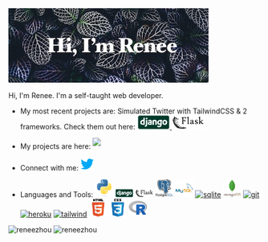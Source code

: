 
<img src="header.jpeg" alt="header" style=""/>

Hi, I'm Renee. I'm a self-taught web developer. 
- My most recent projects are:
	 Simulated Twitter with TailwindCSS & 2 frameworks.
		<!-- <img src="twitter.png" width="22">
		<img src="https://www.vectorlogo.zone/logos/tailwindcss/tailwindcss-icon.svg" alt="tailwind" width="22"/>
		<img src="chirper_color.png" width="20"> -->
	Check them out here:
	<a href="http://django-chirper.herokuapp.com">
		<img src="devicon-django.svg" width="65">
	</a>
	<a href="http:/flask-chirper.herokuapp.com">
		<img src="devicon-flask.svg" width="65">   
	</a>

- My projects are here:
<a href="https://github.com/ReneeZhou/"><img src="https://raw.githubusercontent.com/rdimascio/icons/932c4cf6c9e2031abeca1c164baa0f76785c16fe/icons/light/github.svg" width="32" style="margin-bottom:6px" href="https://github.com/ReneeZhou"></a>
- Connect with me:
<a href="https://twitter.com/reneezhous/"><img src="twitter.png" width="26"></a>

- Languages and Tools:
  <a href="https://www.python.org" target="_blank"><img src="https://raw.githubusercontent.com/devicons/devicon/master/icons/python/python-original.svg" alt="python" width="36" /></a>
  <a href="https://www.djangoproject.com/" target="_blank"><img src="devicon-django.svg" alt="django" width="36"/></a>
  <a href="https://flask.palletsprojects.com/" target="_blank"><img src="devicon-flask.svg" alt="flask" width="36" /></a>
  <a href="https://www.postgresql.org" target="_blank"><img src="https://raw.githubusercontent.com/devicons/devicon/master/icons/postgresql/postgresql-original-wordmark.svg" alt="postgresql" width="36" /></a>
  <a href="https://www.mysql.com/" target="_blank"><img src="https://raw.githubusercontent.com/devicons/devicon/master/icons/mysql/mysql-original-wordmark.svg" alt="mysql" width="36"/></a>
  <a href="https://www.sqlite.org/" target="_blank"><img src="https://www.vectorlogo.zone/logos/sqlite/sqlite-icon.svg" alt="sqlite" width="36"/></a>
  <a href="https://www.mongodb.com/" target="_blank"><img src="https://raw.githubusercontent.com/devicons/devicon/master/icons/mongodb/mongodb-original-wordmark.svg" alt="mongodb" width="36"/></a>
    <a href="https://git-scm.com/" target="_blank"><img src="https://www.vectorlogo.zone/logos/git-scm/git-scm-icon.svg" alt="git" width="36"/></a>
  <a href="https://heroku.com" target="_blank"><img src="https://www.vectorlogo.zone/logos/heroku/heroku-icon.svg" alt="heroku" width="36"/></a>
    <a href="https://tailwindcss.com/" target="_blank"><img src="https://www.vectorlogo.zone/logos/tailwindcss/tailwindcss-icon.svg" alt="tailwind" width="36" /></a>
    <a href="https://www.w3.org/html/" target="_blank"><img src="https://raw.githubusercontent.com/devicons/devicon/master/icons/html5/html5-original-wordmark.svg" alt="html5" width="36"/></a>
  <a href="https://www.w3schools.com/css/" target="_blank"><img src="https://raw.githubusercontent.com/devicons/devicon/master/icons/css3/css3-original-wordmark.svg" alt="css3" width="36" /></a>
  <a href="https://www.r-project.org/" target="_blank"><img src="https://raw.githubusercontent.com/devicons/devicon/c7d326b6009e60442abc35fa45706d6f30ee4c8e/icons/r/r-original.svg" width="36" /></a>


<img src="https://github-readme-streak-stats.herokuapp.com/?user=reneezhou&theme=gotham" alt="reneezhou" />
<img src="https://komarev.com/ghpvc/?username=reneezhou&label=Profile%20views&color=0e75b6&style=for-the-badge&logo=appveyor" alt="reneezhou" />
